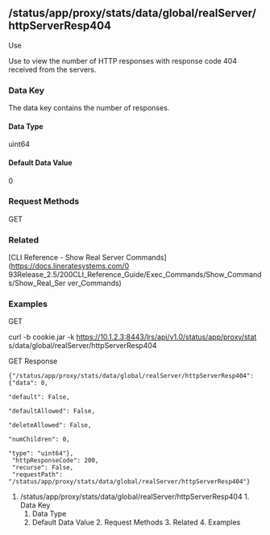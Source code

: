 ## /status/app/proxy/stats/data/global/realServer/httpServerResp404

Use

Use to view the number of HTTP responses with response code 404 received from
the servers.

### Data Key

The data key contains the number of responses.

#### Data Type

uint64

#### Default Data Value

0

### Request Methods

GET

### Related

[CLI Reference - Show Real Server Commands](https://docs.lineratesystems.com/0
93Release_2.5/200CLI_Reference_Guide/Exec_Commands/Show_Commands/Show_Real_Ser
ver_Commands)

### Examples

GET

curl -b cookie.jar -k https://10.1.2.3:8443/lrs/api/v1.0/status/app/proxy/stat
s/data/global/realServer/httpServerResp404

GET Response

    
    {"/status/app/proxy/stats/data/global/realServer/httpServerResp404": {"data": 0,
                                                                           "default": False,
                                                                           "defaultAllowed": False,
                                                                           "deleteAllowed": False,
                                                                           "numChildren": 0,
                                                                           "type": "uint64"},
     "httpResponseCode": 200,
     "recurse": False,
     "requestPath": "/status/app/proxy/stats/data/global/realServer/httpServerResp404"}
    

  1. /status/app/proxy/stats/data/global/realServer/httpServerResp404
    1. Data Key
      1. Data Type
      2. Default Data Value
    2. Request Methods
    3. Related
    4. Examples

